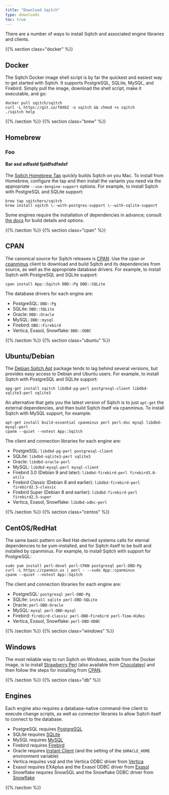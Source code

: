 ```yaml
---
title: "Download Sqitch"
type: downloads
toc: true
---
```


There are a number of ways to install Sqitch and associated engine libraries and
clients.

{{% section class="docker" %}}

Docker
------

The Sqitch Docker image shell script is by far the quickest and easiest way to
get started with Sqitch. It supports PostgreSQL, SQLite, MySQL, and Firebird.
Simply pull the image, download the shell script, make it executable, and go:

    docker pull sqitch/sqitch
    curl -L https://git.io/fAX6Z -o sqitch && chmod +x sqitch
    ./sqitch help

{{% /section %}}
{{% section class="brew" %}}

Homebrew
--------

### Foo

#### Bar asd adfasld fjaldfsdfadsf


The [Sqitch Homebrew Tap] quickly builds Sqitch on you Mac. To install from
Homebrew, configure the tap and then install the variants you need via the
appropriate `--use-$engine-support` options. For example, to install Sqitch with
PostgreSQL and SQLite support:

    brew tap sqitchers/sqitch
    brew install sqitch \--with-postgres-support \--with-sqlite-support

  [Sqitch Homebrew Tap]: https://github.com/sqitchers/homebrew-sqitch/
  [the docs]: https://github.com/sqitchers/homebrew-sqitch/#readme

Some engines require the installation of dependencies in advance; consult [the
docs] for build details and options.

{{% /section %}}
{{% section class="cpan" %}}

CPAN
----

The canonical source for Sqitch releases is [CPAN]. Use the cpan or [cpanminus]
client to download and build Sqitch and its dependencies from source, as well
as the appropriate database drivers. For example, to install Sqitch with
PostgreSQL and SQLite support:

    cpan install App::Sqitch DBD::Pg DBD::SQLite

The database drivers for each engine are:

*   PostgreSQL: `DBD::Pg`
*   SQLite: `DBD::SQLite`
*   Oracle: `DBD::Oracle`
*   MySQL: `DBD::mysql`
*   Firebird: `DBD::Firebird`
*   Vertica, Exasol, Snowflake: `DBD::ODBC`

[CPAN]: https://metacpan.org/release/App-Sqitch "Sqitch on MetaCPAN"
[cpanminus]: https://cpanmin.us

{{% /section %}}
{{% section class="ubuntu" %}}

Ubuntu/Debian
-------------

The [Debian Sqitch Apt] package tends to lag behind several versions, but provides
easy access to Debian and Ubuntu users. For example, to install Sqitch with
PostgreSQL and SQLite support:

    apg-get install sqitch libdbd-pg-perl postgresql-client libdbd-sqlite3-perl sqlite3

An alternative that gets you the latest version of Sqitch is to just `apt-get`
the external dependencies, and then build Sqitch itself via cpanminus. To
install Sqitch with MySQL support, for example:

    apt-get install build-essential cpanminus perl perl-doc mysql libdbd-mysql-perl
    cpanm --quiet --notest App::Sqitch

The client and connection libraries for each engine are:

*   PostgreSQL: `libdbd-pg-perl postgresql-client`
*   SQLite: `libdbd-sqlite3-perl sqlite3`
*   Oracle: `libdbd-oracle-perl`
*   MySQL: `libdbd-mysql-perl mysql-client`
*   Firebird 3.0 (Debian 9 and later): `libdbd-firebird-perl firebird3.0-utils`
*   Firebird Classic (Debian 8 and earlier): `libdbd-firebird-perl firebird2.5-classic`
*   Firebird Super (Debian 8 and earlier): `libdbd-firebird-perl firebird2.5-super`
*   Vertica, Exasol, Snowflake: `libdbd-odbc-perl`

  [Debian Sqitch Apt]: https://packages.debian.org/stretch/sqitch

{{% /section %}}
{{% section class="centos" %}}

CentOS/RedHat
-------------

The same basic pattern on Red Hat-derived systems calls for eternal dependencies
to be yum-installed, and for Sqitch itself to be built and installed by
cpanminus. For example, to install Sqitch with support for PostgreSQL:

    sudo yum install perl-devel perl-CPAN postgresql perl-DBD-Pg
    curl -L https://cpanmin.us | perl - --sudo App::cpanminus
    cpanm --quiet --notest App::Sqitch

The client and connection libraries for each engine are:

*   PostgreSQL: `postgresql perl-DBD-Pg`
*   SQLite: `install sqlite perl-DBD-SQLite`
*   Oracle: `perl-DBD-Oracle`
*   MySQL: `mysql perl-DBD-mysql`
*   Firebird: `firebird-classic perl-DBD-Firebird perl-Time-HiRes`
*   Vertica, Exasol, Snowflake: `perl-DBD-ODBC`

{{% /section %}}
{{% section class="windows" %}}

Windows
-------

The most reliable way to run Sqitch on Windows, aside from the Docker image, is
to install [Strawberry Perl](http://strawberryperl.com/) (also available from
[Chocolatey](https://chocolatey.org/packages/StrawberryPerl)) and then follow
the steps for installing from [CPAN](#cpan).

{{% /section %}}
{{% section class="db" %}}

Engines
-------

Each engine also requires a database-native command-line client to execute
change scripts, as well as connector libraries to allow Sqitch itself to connect
to the database.

*   PostgreSQL requires [PostgreSQL]
*   SQLite requires [SQLite]
*   MySQL requires [MySQL]
*   Firebird requires [Firebird]
*   Oracle requires [Instant Client] \(and the setting of the `$ORACLE_HOME`
    environment variable)
*   Vertica requires vsql and the Vertica ODBC driver from [Vertica]
*   Exasol requires EXAplus and the Exasol ODBC driver from [Exasol]
*   Snowflake requires SnowSQL and the Snowflake ODBC driver from [Snowflake]

  [PostgreSQL]: https://postgresql.org/
    "PostgreSQL: The World's Most Advanced Open Source Relational Database"
  [MySQL]: https://mysql.com/
    "MySQL: The world's most popular open source database"
  [SQLite]: https://sqlite.org/
    "SQLite: Small. Fast. Reliable. Choose any three."
  [Firebird]: https://www.firebirdsql.org/
    "Firebird: True universal open source database"
  [Instant Client]:
    https://www.oracle.com/technetwork/database/features/instant-client/index-097480.html
    "Oracle Instant Client: Free, light-weight, and easily installed Oracle Database tools, libraries and SDKs"
  [Vertica]: https://www.vertica.com/download/vertica/client-drivers/
    "Vertica Downloads"
  [Exasol]: https://www.exasol.com/portal/ "Exasol User Portal"
  [Snowflake]: https://docs.snowflake.net/manuals/user-guide-connecting.html
    "Connecting to Snowflake"

{{% /section %}}
